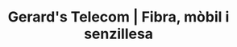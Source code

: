 ---
title: "Gerard's Telecom | Fibra, mòbil i senzillesa"
url: /valls/gerards-telecom-fibra-mobil-i-senzillesa/
shop: teléfono móvil
---